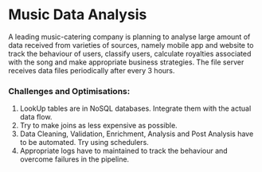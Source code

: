 # Music Data Analysis
A leading music-catering company is planning to analyse large amount of data received from
varieties of sources, namely mobile app and website to track the behaviour of users, classify users,
calculate royalties associated with the song and make appropriate business strategies. The file server
receives data files periodically after every 3 hours.

### Challenges and Optimisations:
1. LookUp tables are in NoSQL databases. Integrate them with the actual data flow.
2. Try to make joins as less expensive as possible.
3. Data Cleaning, Validation, Enrichment, Analysis and Post Analysis have to be automated. Try
using schedulers.
4. Appropriate logs have to maintained to track the behaviour and overcome failures in the
pipeline.
